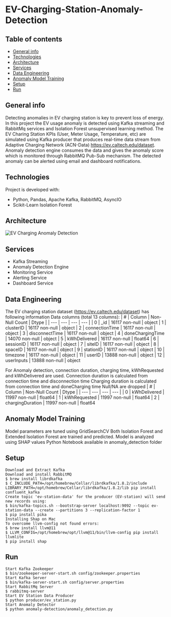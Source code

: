 # EV-Charging-Station-Anomaly-Detection

## Table of contents
* [General info](#general-info)
* [Technologies](#technologies)
* [Architecture](#architecture)
* [Services](#services)
* [Data Engineering](#data-engineering)
* [Anomaly Model Training](#anomaly-model-training)
* [Setup](#setup)
* [Run](#run)

## General info
Detecting anomalies in EV charging station is key to prevent loss of energy. In this project the EV usage anomaly is detected using Kafka streaming and RabbitMq services and Isolation Forest unsupervised learning method. The EV Charing Station KPIs (User, Meter Usage, Temperature, etc) are simulated using Kafka producer that produces real-time data stream from Adaptive Charging Network (ACN-Data) https://ev.caltech.edu/dataset. 
Anomaly detection engine consumes the data and gives the anomaly score which is monitored through RabbitMQ Pub-Sub mechanism. 
The detected anomaly can be alerted using email and dashboard notifications.
	
## Technologies
Project is developed with:
* Python, Pandas, Apache Kafka, RabbitMQ, AsyncIO
* Scikit-Learn Isolation Forest

## Architecture

![EV Charging Anomaly Detection](https://user-images.githubusercontent.com/16436690/151078560-3aee3e0c-7772-4743-a818-f996b5c985a6.png)


## Services
* Kafka Streaming 
* Anomaly Detection Engine
* Monitoring Service
* Alerting Service
* Dashboard Service

## Data Engineering
The EV charging station dataset (https://ev.caltech.edu/dataset) has following information
Data columns (total 13 columns):
| # |  Column  |  Non-Null Count | Dtype |
| --- |  --- |  --- |  --- | 
| 0  | _id               | 16117 non-null | object 
| 1  | clusterID         | 16117 non-null | object 
| 2  | connectionTime    | 16117 non-null | object 
| 3  | disconnectTime    | 16117 non-null | object 
| 4  | doneChargingTime  | 14070 non-null | object 
| 5  | kWhDelivered      | 16117 non-null | float64
| 6  | sessionID         | 16117 non-null | object 
| 7  | siteID            | 16117 non-null | object 
| 8  | spaceID           | 16117 non-null | object 
| 9  | stationID         | 16117 non-null | object 
| 10 | timezone          | 16117 non-null | object 
| 11 | userID            | 13888 non-null | object 
| 12 | userInputs        | 13888 non-null | object 

For Anomaly detection, connection duration, charging time, kWhRequested and kWhDelivered are used.
Connection duration is calculated from connection time and disconnection time 
Charging duration is calculated from connection time and doneCharging time
Null/NA are dropped
| # |  Column  |  Non-Null Count | Dtype |
| --- |  --- |  --- |  --- | 
| 0 |  kWhDelivered       | 11997 non-null | float64
| 1 |  kWhRequested       | 11997 non-null | float64
| 2 |  chargingDuration   | 11997 non-null | float64

## Anomaly Model Training
Model parameters are tuned using GridSearchCV
Both Isolation Forest and Extended Isolation Forest are trained and predicted. 
Model is analyzed using SHAP values
Python Notebook available in anomaly_detection folder
## Setup

```
Download and Extract Kafka
Download and install RabbitMQ
$ brew install librdkafka
$ C_INCLUDE_PATH=/opt/homebrew/Cellar/librdkafka/1.8.2/include LIBRARY_PATH=/opt/homebrew/Cellar/librdkafka/1.8.2/lib pip install confluent_kafka
Create topic 'ev-station-data' for the producer (EV-station) will send new records using:
$ bin/kafka-topics.sh --bootstrap-server localhost:9092 --topic ev-station-data --create --partitions 3 --replication-factor 1
$ pip install pika
Installing Shap on Mac
To overcome llvm-config not found errors:
$ brew install llvm@11
$ LLVM_CONFIG=/opt/homebrew/opt/llvm@11/bin/llvm-config pip install llvmlite
$ pip install shap
```

## Run

```
Start Kafka Zookeeper
$ bin/zookeeper-server-start.sh config/zookeeper.properties
Start Kafka Server
$ bin/kafka-server-start.sh config/server.properties
Start RabbitMq Server
$ rabbitmq-server
Start EV Station Data Producer
$ python producer/ev_station.py
Start Anomaly Detector
$ python anomaly-detection/anomaly_detection.py
```
